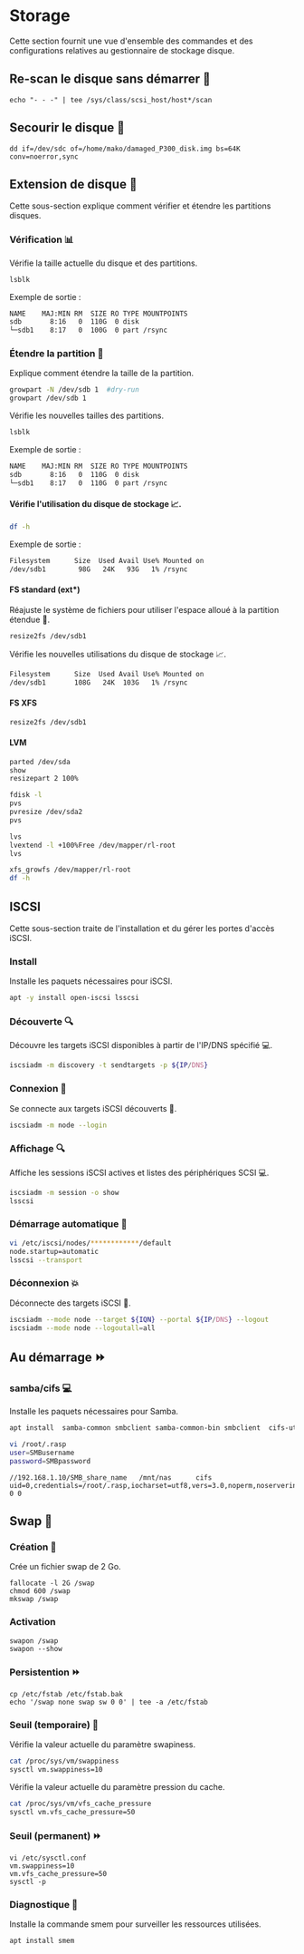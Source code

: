 # Storage
Cette section fournit une vue d'ensemble des commandes et des configurations relatives au gestionnaire de stockage disque.

## Re-scan le disque sans démarrer 🔄
    echo "- - -" | tee /sys/class/scsi_host/host*/scan

## Secourir le disque 🚨
    dd if=/dev/sdc of=/home/mako/damaged_P300_disk.img bs=64K conv=noerror,sync

## Extension de disque 💾
Cette sous-section explique comment vérifier et étendre les partitions disques.

### Vérification 📊
Vérifie la taille actuelle du disque et des partitions.
```sh
lsblk
```
Exemple de sortie :

```sh
NAME    MAJ:MIN RM  SIZE RO TYPE MOUNTPOINTS
sdb       8:16   0  110G  0 disk
└─sdb1    8:17   0  100G  0 part /rsync
```

### Étendre la partition 🔄
Explique comment étendre la taille de la partition.

```sh
growpart -N /dev/sdb 1  #dry-run
growpart /dev/sdb 1
```
Vérifie les nouvelles tailles des partitions.
```sh
lsblk
```
Exemple de sortie :
```sh
NAME    MAJ:MIN RM  SIZE RO TYPE MOUNTPOINTS
sdb       8:16   0  110G  0 disk
└─sdb1    8:17   0  110G  0 part /rsync
```

#### Vérifie l'utilisation du disque de stockage 📈.

```sh
df -h
```
Exemple de sortie :
```sh
Filesystem      Size  Used Avail Use% Mounted on
/dev/sdb1        98G   24K   93G   1% /rsync
```

#### FS standard (ext*)

Réajuste le système de fichiers pour utiliser l'espace alloué à la partition étendue 🔁.
```sh
resize2fs /dev/sdb1
```
Vérifie les nouvelles utilisations du disque de stockage 📈.
```sh
Filesystem      Size  Used Avail Use% Mounted on
/dev/sdb1       108G   24K  103G   1% /rsync
```

#### FS XFS 
```sh
resize2fs /dev/sdb1
```

#### LVM
```sh
parted /dev/sda 
show
resizepart 2 100%

fdisk -l 
pvs
pvresize /dev/sda2
pvs

lvs
lvextend -l +100%Free /dev/mapper/rl-root
lvs

xfs_growfs /dev/mapper/rl-root
df -h
```

## ISCSI
Cette sous-section traite de l'installation et du gérer les portes d'accès iSCSI.

### Install
Installe les paquets nécessaires pour iSCSI.
```sh
apt -y install open-iscsi lsscsi
```

### Découverte 🔍
Découvre les targets iSCSI disponibles à partir de l'IP/DNS spécifié 💻.

```sh
iscsiadm -m discovery -t sendtargets -p ${IP/DNS}
```

### Connexion 🔄
Se connecte aux targets iSCSI découverts 🚀.

```sh
iscsiadm -m node --login
```

### Affichage 🔍
Affiche les sessions iSCSI actives et listes des périphériques SCSI 💻.

```sh
iscsiadm -m session -o show
lsscsi
```

### Démarrage automatique 🚀
```sh
vi /etc/iscsi/nodes/************/default
node.startup=automatic 
lsscsi --transport
```

### Déconnexion 💥
Déconnecte des targets iSCSI 🚀.
```sh
iscsiadm --mode node --target ${IQN} --portal ${IP/DNS} --logout
iscsiadm --mode node --logoutall=all
```


## Au démarrage ⏩
### samba/cifs 💻

Installe les paquets nécessaires pour Samba.

```sh
apt install  samba-common smbclient samba-common-bin smbclient  cifs-utils
```
```sh
vi /root/.rasp
user=SMBusername
password=SMBpassword

```
```
//192.168.1.10/SMB_share_name   /mnt/nas      cifs    uid=0,credentials=/root/.rasp,iocharset=utf8,vers=3.0,noperm,noserverino,nofail  0 0
```

## Swap 💾
### Création 🔄
Crée un fichier swap de 2 Go.

    fallocate -l 2G /swap
    chmod 600 /swap
    mkswap /swap
### Activation
    swapon /swap
    swapon --show
### Persistention ⏩
    cp /etc/fstab /etc/fstab.bak
    echo '/swap none swap sw 0 0' | tee -a /etc/fstab
### Seuil (temporaire) 🔁

Vérifie la valeur actuelle du paramètre swapiness.
```sh
cat /proc/sys/vm/swappiness
sysctl vm.swappiness=10
```

Vérifie la valeur actuelle du paramètre pression du cache.
```sh
cat /proc/sys/vm/vfs_cache_pressure
sysctl vm.vfs_cache_pressure=50
```

### Seuil (permanent) ⏩
    vi /etc/sysctl.conf
    vm.swappiness=10
    vm.vfs_cache_pressure=50
    sysctl -p
### Diagnostique 🚀
Installe la commande smem pour surveiller les ressources utilisées.
```sh
apt install smem
```